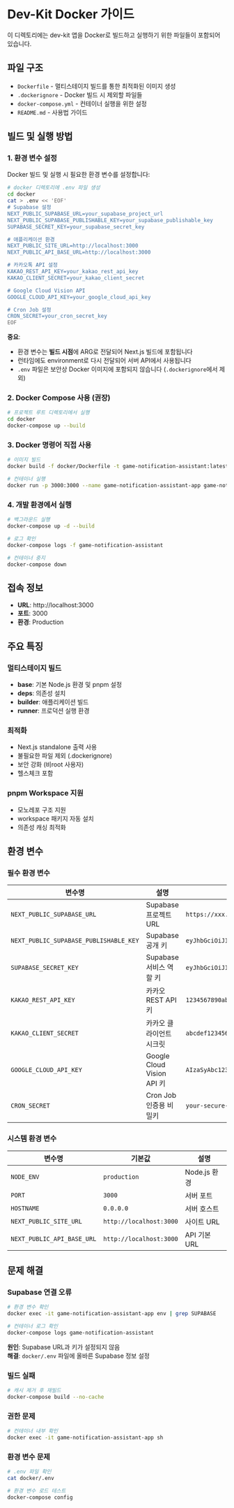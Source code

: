 # Dev-Kit Docker 가이드

이 디렉토리에는 dev-kit 앱을 Docker로 빌드하고 실행하기 위한 파일들이 포함되어 있습니다.

## 파일 구조

- `Dockerfile` - 멀티스테이지 빌드를 통한 최적화된 이미지 생성
- `.dockerignore` - Docker 빌드 시 제외할 파일들
- `docker-compose.yml` - 컨테이너 실행을 위한 설정
- `README.md` - 사용법 가이드

## 빌드 및 실행 방법

### 1. 환경 변수 설정

Docker 빌드 및 실행 시 필요한 환경 변수를 설정합니다:

```bash
# docker 디렉토리에 .env 파일 생성
cd docker
cat > .env << 'EOF'
# Supabase 설정
NEXT_PUBLIC_SUPABASE_URL=your_supabase_project_url
NEXT_PUBLIC_SUPABASE_PUBLISHABLE_KEY=your_supabase_publishable_key
SUPABASE_SECRET_KEY=your_supabase_secret_key

# 애플리케이션 환경
NEXT_PUBLIC_SITE_URL=http://localhost:3000
NEXT_PUBLIC_API_BASE_URL=http://localhost:3000

# 카카오톡 API 설정
KAKAO_REST_API_KEY=your_kakao_rest_api_key
KAKAO_CLIENT_SECRET=your_kakao_client_secret

# Google Cloud Vision API
GOOGLE_CLOUD_API_KEY=your_google_cloud_api_key

# Cron Job 설정
CRON_SECRET=your_cron_secret_key
EOF
```

**중요**: 
- 환경 변수는 **빌드 시점**에 ARG로 전달되어 Next.js 빌드에 포함됩니다
- 런타임에도 environment로 다시 전달되어 서버 API에서 사용됩니다
- `.env` 파일은 보안상 Docker 이미지에 포함되지 않습니다 (`.dockerignore`에서 제외)

### 2. Docker Compose 사용 (권장)

```bash
# 프로젝트 루트 디렉토리에서 실행
cd docker
docker-compose up --build
```

### 3. Docker 명령어 직접 사용

```bash
# 이미지 빌드
docker build -f docker/Dockerfile -t game-notification-assistant:latest .

# 컨테이너 실행
docker run -p 3000:3000 --name game-notification-assistant-app game-notification-assistant:latest
```

### 4. 개발 환경에서 실행

```bash
# 백그라운드 실행
docker-compose up -d --build

# 로그 확인
docker-compose logs -f game-notification-assistant

# 컨테이너 중지
docker-compose down
```

## 접속 정보

- **URL**: http://localhost:3000
- **포트**: 3000
- **환경**: Production

## 주요 특징

### 멀티스테이지 빌드
- **base**: 기본 Node.js 환경 및 pnpm 설정
- **deps**: 의존성 설치
- **builder**: 애플리케이션 빌드
- **runner**: 프로덕션 실행 환경

### 최적화
- Next.js standalone 출력 사용
- 불필요한 파일 제외 (.dockerignore)
- 보안 강화 (비root 사용자)
- 헬스체크 포함

### pnpm Workspace 지원
- 모노레포 구조 지원
- workspace 패키지 자동 설치
- 의존성 캐싱 최적화

## 환경 변수

### 필수 환경 변수

| 변수명 | 설명 | 예시 |
|--------|------|------|
| `NEXT_PUBLIC_SUPABASE_URL` | Supabase 프로젝트 URL | `https://xxx.supabase.co` |
| `NEXT_PUBLIC_SUPABASE_PUBLISHABLE_KEY` | Supabase 공개 키 | `eyJhbGciOiJIUzI1NiIsInR5cCI6IkpXVCJ9...` |
| `SUPABASE_SECRET_KEY` | Supabase 서비스 역할 키 | `eyJhbGciOiJIUzI1NiIsInR5cCI6IkpXVCJ9...` |
| `KAKAO_REST_API_KEY` | 카카오 REST API 키 | `1234567890abcdef...` |
| `KAKAO_CLIENT_SECRET` | 카카오 클라이언트 시크릿 | `abcdef1234567890...` |
| `GOOGLE_CLOUD_API_KEY` | Google Cloud Vision API 키 | `AIzaSyAbc123...` |
| `CRON_SECRET` | Cron Job 인증용 비밀키 | `your-secure-secret` |

### 시스템 환경 변수

| 변수명 | 기본값 | 설명 |
|--------|--------|------|
| `NODE_ENV` | `production` | Node.js 환경 |
| `PORT` | `3000` | 서버 포트 |
| `HOSTNAME` | `0.0.0.0` | 서버 호스트 |
| `NEXT_PUBLIC_SITE_URL` | `http://localhost:3000` | 사이트 URL |
| `NEXT_PUBLIC_API_BASE_URL` | `http://localhost:3000` | API 기본 URL |

## 문제 해결

### Supabase 연결 오류
```bash
# 환경 변수 확인
docker exec -it game-notification-assistant-app env | grep SUPABASE

# 컨테이너 로그 확인
docker-compose logs game-notification-assistant
```

**원인**: Supabase URL과 키가 설정되지 않음  
**해결**: `docker/.env` 파일에 올바른 Supabase 정보 설정

### 빌드 실패
```bash
# 캐시 제거 후 재빌드
docker-compose build --no-cache
```

### 권한 문제
```bash
# 컨테이너 내부 확인
docker exec -it game-notification-assistant-app sh
```

### 환경 변수 문제
```bash
# .env 파일 확인
cat docker/.env

# 환경 변수 로드 테스트
docker-compose config
```
